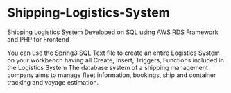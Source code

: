 # Shipping-Logistics-System
Shipping Logistics System Developed on SQL using AWS RDS Framework and PHP for Frontend

You can use the Spring3 SQL Text file to create an entire Logistics System on your workbench having all Create, Insert, Triggers, Functions included in the Logistics System
The database system of a shipping management company aims to manage fleet information, bookings, ship and container tracking and voyage estimation.
